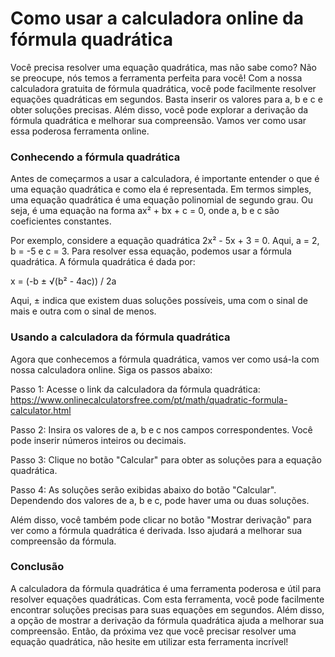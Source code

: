 Como usar a calculadora online da fórmula quadrática
====================================================

Você precisa resolver uma equação quadrática, mas não sabe como? Não se preocupe, nós temos a ferramenta perfeita para você! Com a nossa calculadora gratuita de fórmula quadrática, você pode facilmente resolver equações quadráticas em segundos. Basta inserir os valores para a, b e c e obter soluções precisas. Além disso, você pode explorar a derivação da fórmula quadrática e melhorar sua compreensão. Vamos ver como usar essa poderosa ferramenta online.

### Conhecendo a fórmula quadrática

Antes de começarmos a usar a calculadora, é importante entender o que é uma equação quadrática e como ela é representada. Em termos simples, uma equação quadrática é uma equação polinomial de segundo grau. Ou seja, é uma equação na forma ax² + bx + c = 0, onde a, b e c são coeficientes constantes.

Por exemplo, considere a equação quadrática 2x² - 5x + 3 = 0. Aqui, a = 2, b = -5 e c = 3. Para resolver essa equação, podemos usar a fórmula quadrática. A fórmula quadrática é dada por:

x = (-b ± √(b² - 4ac)) / 2a

Aqui, ± indica que existem duas soluções possíveis, uma com o sinal de mais e outra com o sinal de menos.

### Usando a calculadora da fórmula quadrática

Agora que conhecemos a fórmula quadrática, vamos ver como usá-la com nossa calculadora online. Siga os passos abaixo:

Passo 1: Acesse o link da calculadora da fórmula quadrática: <https://www.onlinecalculatorsfree.com/pt/math/quadratic-formula-calculator.html>

Passo 2: Insira os valores de a, b e c nos campos correspondentes. Você pode inserir números inteiros ou decimais.

Passo 3: Clique no botão "Calcular" para obter as soluções para a equação quadrática.

Passo 4: As soluções serão exibidas abaixo do botão "Calcular". Dependendo dos valores de a, b e c, pode haver uma ou duas soluções.

Além disso, você também pode clicar no botão "Mostrar derivação" para ver como a fórmula quadrática é derivada. Isso ajudará a melhorar sua compreensão da fórmula.

### Conclusão

A calculadora da fórmula quadrática é uma ferramenta poderosa e útil para resolver equações quadráticas. Com esta ferramenta, você pode facilmente encontrar soluções precisas para suas equações em segundos. Além disso, a opção de mostrar a derivação da fórmula quadrática ajuda a melhorar sua compreensão. Então, da próxima vez que você precisar resolver uma equação quadrática, não hesite em utilizar esta ferramenta incrível!